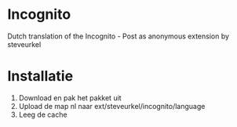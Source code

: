 # Incognito
Dutch translation of the Incognito - Post as anonymous extension by steveurkel

Installatie
===========

1. Download en pak het pakket uit
2. Upload de map nl naar ext/steveurkel/incognito/language
3. Leeg de cache
